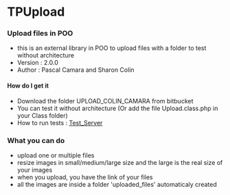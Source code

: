 # TPUpload

### Upload files in POO

* this is an external library in POO to upload files with a folder to test without architecture
* Version : 2.0.0
* Author : Pascal Camara and Sharon Colin

#### How do I get it

* Download the folder UPLOAD_COLIN_CAMARA from bitbucket
* You can test it without architecture (Or add the file Upload.class.php in your Class folder)
* How to run tests : 
[Test_Server](http://colin.etudiant-eemi.com/perso/3A/TP/upload_colin_camara/TEST/)

### What you can do
* upload one or multiple files
* resize images in small/medium/large size and the large is the real size of your images
* when you upload, you have the link of your files
* all the images are inside a folder 'uploaded_files' automaticaly created
